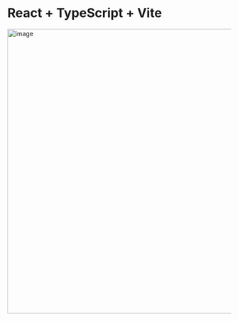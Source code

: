 # React + TypeScript + Vite

<img width="831" height="641" alt="image" src="https://github.com/user-attachments/assets/c7302598-0a1c-45ce-aeab-fe19f7b309f1" />
